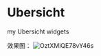# Ubersicht
my Ubersicht widgets

效果图：
![OztXMiQE78vY46s](https://i.loli.net/2020/05/23/OztXMiQE78vY46s.png)

